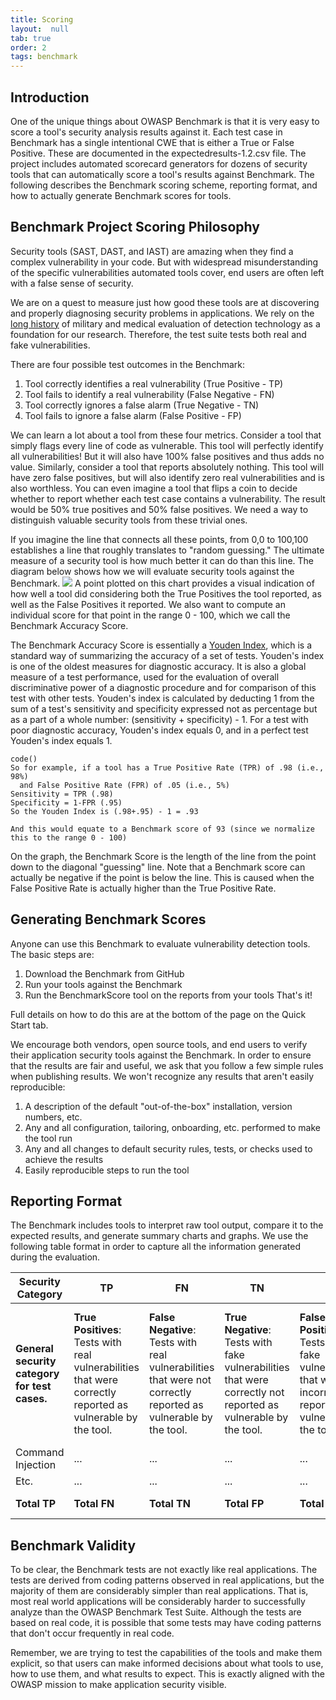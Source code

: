 ```yaml
---
title: Scoring
layout:  null
tab: true
order: 2
tags: benchmark
---
```


## Introduction ##
One of the unique things about OWASP Benchmark is that it is very easy to score a tool's security analysis results against it. Each test case in Benchmark has a single intentional CWE that is either a True or False Positive. These are documented in the expectedresults-1.2.csv file. The project includes automated scorecard generators for dozens of security tools that can automatically score a tool's results against Benchmark. The following describes the Benchmark scoring scheme, reporting format, and how to actually generate Benchmark scores for tools.

## Benchmark Project Scoring Philosophy ##
Security tools (SAST, DAST, and IAST) are amazing when they find a complex vulnerability in your code. But with widespread misunderstanding of the specific vulnerabilities automated tools cover, end users are often left with a false sense of security.

We are on a quest to measure just how good these tools are at discovering and properly diagnosing security problems in applications. We rely on the [long history](http://en.wikipedia.org/wiki/Receiver_operating_characteristic) of military and medical evaluation of detection technology as a foundation for our research. Therefore, the test suite tests both real and fake vulnerabilities.

There are four possible test outcomes in the Benchmark:

1. Tool correctly identifies a real vulnerability (True Positive - TP)
2. Tool fails to identify a real vulnerability (False Negative - FN)
3. Tool correctly ignores a false alarm (True Negative - TN)
4. Tool fails to ignore a false alarm (False Positive - FP)

We can learn a lot about a tool from these four metrics. Consider a tool that simply flags every line of code as vulnerable. This tool will perfectly identify all vulnerabilities! But it will also have 100% false positives and thus adds no value. Similarly, consider a tool that reports absolutely nothing. This tool will have zero false positives, but will also identify zero real vulnerabilities and is also worthless. You can even imagine a tool that flips a coin to decide whether to report whether each test case contains a vulnerability. The result would be 50% true positives and 50% false positives. We need a way to distinguish valuable security tools from these trivial ones.

If you imagine the line that connects all these points, from 0,0 to 100,100 establishes a line that roughly translates to "random guessing." The ultimate measure of a security tool is how much better it can do than this line. The diagram below shows how we will evaluate security tools against the Benchmark.
![](https://raw.githubusercontent.com/OWASP/Benchmark/master/src/main/resources/scorecard/content/benchmark_guide.png)
A point plotted on this chart provides a visual indication of how well a tool did considering both the True Positives the tool reported, as well as the False Positives it reported. We also want to compute an individual score for that point in the range 0 - 100, which we call the Benchmark Accuracy Score.

The Benchmark Accuracy Score is essentially a [Youden Index](https://en.wikipedia.org/wiki/Youden%27s_J_statistic), which is a standard way of summarizing the accuracy of a set of tests. Youden's index is one of the oldest measures for diagnostic accuracy. It is also a global measure of a test performance, used for the evaluation of overall discriminative power of a diagnostic procedure and for comparison of this test with other tests. Youden's index is calculated by deducting 1 from the sum of a test's sensitivity and specificity expressed not as percentage but as a part of a whole number: (sensitivity + specificity) - 1. For a test with poor diagnostic accuracy, Youden's index equals 0, and in a perfect test Youden's index equals 1.

    code()
    So for example, if a tool has a True Positive Rate (TPR) of .98 (i.e., 98%) 
      and False Positive Rate (FPR) of .05 (i.e., 5%)
    Sensitivity = TPR (.98)
    Specificity = 1-FPR (.95)
    So the Youden Index is (.98+.95) - 1 = .93
    
    And this would equate to a Benchmark score of 93 (since we normalize this to the range 0 - 100)


On the graph, the Benchmark Score is the length of the line from the point down to the diagonal "guessing" line. Note that a Benchmark score can actually be negative if the point is below the line. This is caused when the False Positive Rate is actually higher than the True Positive Rate.

## Generating Benchmark Scores ##
Anyone can use this Benchmark to evaluate vulnerability detection tools. The basic steps are:

1. Download the Benchmark from GitHub
2. Run your tools against the Benchmark
3. Run the BenchmarkScore tool on the reports from your tools
That's it!

Full details on how to do this are at the bottom of the page on the Quick Start tab.

We encourage both vendors, open source tools, and end users to verify their application security tools against the Benchmark. In order to ensure that the results are fair and useful, we ask that you follow a few simple rules when publishing results. We won't recognize any results that aren't easily reproducible:

1. A description of the default "out-of-the-box" installation, version numbers, etc.
2. Any and all configuration, tailoring, onboarding, etc. performed to make the tool run
3. Any and all changes to default security rules, tests, or checks used to achieve the results
4. Easily reproducible steps to run the tool

## Reporting Format ##
The Benchmark includes tools to interpret raw tool output, compare it to the expected results, and generate summary charts and graphs. We use the following table format in order to capture all the information generated during the evaluation.

Security Category | TP | FN | TN | FP | Total | TPR | FPR | Score
----------------- | ------------------ | ------------------ | ------------------ | ------------------ | ------------------ | ------------------ | ------------------ | ------------------
**General security category for test cases.** | **True Positives**: Tests with real vulnerabilities that were correctly reported as vulnerable by the tool. | **False Negative**: Tests with real vulnerabilities that were not correctly reported as vulnerable by the tool. | **True Negative**: Tests with fake vulnerabilities that were correctly not reported as vulnerable by the tool. | **False Positive**: Tests with fake vulnerabilities that were incorrectly reported as vulnerable by the tool. | Total test cases for this category. | **True Positive Rate**: TP / ( TP + FN ) - Also referred to as Precision, as defined at [Wikipedia](https://en.wikipedia.org/wiki/Precision_and_recall). | **False Positive Rate**: FP / ( FP + TN ). | Normalized distance from the "guess line" TPR - FPR.
Command Injection | ... | ... | ... | ... | ... | ... | ... | ...
Etc. | ... | ... | ... | ... | ... | ... | ... | ...
   | **Total TP** | **Total FN** | **Total TN** | **Total FP** | **Total TC** | **Average TPR** | **Average FPR** | **Average Score**

## Benchmark Validity ##
To be clear, the Benchmark tests are not exactly like real applications. The tests are derived from coding patterns observed in real applications, but the majority of them are considerably simpler than real applications. That is, most real world applications will be considerably harder to successfully analyze than the OWASP Benchmark Test Suite. Although the tests are based on real code, it is possible that some tests may have coding patterns that don't occur frequently in real code.

Remember, we are trying to test the capabilities of the tools and make them explicit, so that users can make informed decisions about what tools to use, how to use them, and what results to expect. This is exactly aligned with the OWASP mission to make application security visible.
